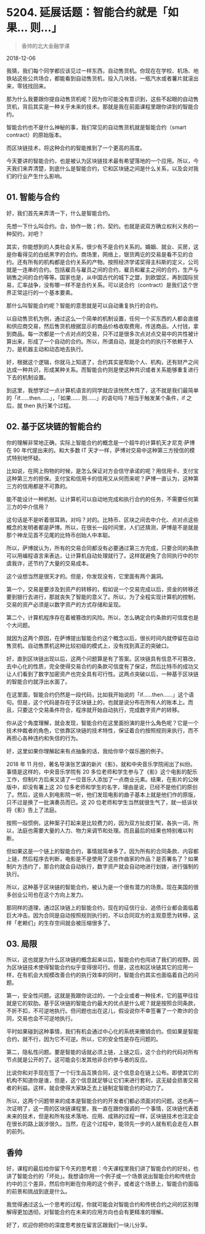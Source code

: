 # 5204. 延展话题：智能合约就是「如果… 则…」

> 香帅的北大金融学课

2018-12-06


我猜，我们每个同学都应该见过一样东西，自动售货机。你现在在学校、机场、地铁站这些公共场合，都能看到自动售货机，投入几块钱，一瓶汽水或者薯片就滚出来，零钱找回来。

那为什么我要跟你提自动售货机呢？因为你可能没有意识到，这些不起眼的自动售货机，背后其实是一种关乎未来的技术。那就是我在前面课程里跟你讲到的智能合约。

智能合约也不是什么神秘的事，我们常见的自动售货机就是智能合约（smart contract）的原始版本。

而区块链技术，将这种合约的智能推到了一个更高的高度。

今天要讲的智能合约，也是被认为区块链技术最有希望落地的一个应用。所以，今天我们来弄清楚，到底什么是智能合约，它和区块链之间是什么关系，以及会对我们的行业产生什么影响。

## 01. 智能与合约

好，我们首先来弄清一下，什么是智能合约。

先想一下什么叫合约。合，协作一致；约，契约。也就是说双方确立权利义务的一种契约，对吧？

其实，你能想到的人类社会关系，很少有不是合约关系的。婚姻、就业、买房，这是你看得见的白纸黑字的合约。商场里，网络上，银货两讫的交易是看不见的合约。还有所有的机构都是合约关系的产物。按照经济学诺奖得主科斯的定义，公司就是一连串的合约。包括雇员与雇员之间的合约，雇员和雇主之间的合约，生产与销售之间的合约等等。国家也是，从中国古代的城下之盟，到欧盟区，再到国际贸易，汇率战争，没有哪一样不是合约关系。可以说合约（contract）是我们这个世界正常运行的一个基本要素。

那什么叫智能合约呢？智能的意思就是可以自动重复执行的合约。

以自动售货机为例，通过这么一个简单的机制设置，任何一个买东西的人都会直接和供应商交易，然后售货机根据显示的商品价格收取费用，传送商品，人付钱，拿到商品。每一次都是一个点对点的交易，只不过是很多次点对点交易中的共性被计算出来，形成了一个自动的合约。所以，所谓自动，就是合约的执行不依赖于人力，是机器主动和动态地去执行。

好，根据这个逻辑，你就马上知道了，合约其实是帮助个人、机构，还有财产之间达成一种共识，形成某种关系。而智能合约则是使这种共识或者关系能够重复进行下去的机制设置。

到这里，我想学过一点计算机语言的同学就应该恍然大悟了，这不就是我们最简单的「if……then……」，「如果…… 则……」的语句吗？相当于触发某个条件，if 之后，就 then 执行某个过程。

## 02. 基于区块链的智能合约

你的理解非常地正确，实际上智能合约的概念是一个超牛的计算机天才尼克·萨博在 90 年代提出来的。和大多数 IT 天才一样，萨博对交易中这种第三方授信的模式特别地怀疑。

比如说，在网上购物的时候，是怎么保证对方会信守承诺的呢？用信用卡、支付宝这种第三方的担保。支付宝和信用卡的信用又从何而来呢？萨博一直认为，这种第三方的信用都是不可靠的。

能不能设计一种机制，让计算机可以自动地完成和执行合约的任务，不需要任何第三方的中介信用？

这句话是不是听着很耳熟，对吗？对的。比特币、区块之间去中介化、点对点这些概念的发明者都是萨博。所以，在很长一段时间里，人们还猜测，萨博是不是就是那个神龙见首不见尾的比特币创始人中本聪。

所以，萨博就认为，所有的交易合同都没有必要通过第三方完成，只要合同的条款可以用编程语言来表达，让计算机自动处理就行了。这样就避免了合同执行中的尔虞我诈，还节约了大量的交易成本。

这个设想当然是很天才的。但是，你发现没有，它里面有两个漏洞。

第一个，交易是要涉及到资产的转移的，假如说一个交易完成以后，资金的转移还要到银行去进行，那就丧失了智能的意义了。所以，为了全程实现计算机的控制，交易的资产必须是以数字资产的方式存储和呈现。

第二个，计算机程序存在着被篡改的风险。所以，怎么确定合约条款的可信度也是个大问题。

就因为这两个原因，在萨博提出智能合约这个概念以后，很长时间内就停留在自动售货机、自动售票机这种比较初级的模式上，没有找到真正的突破口。

好，直到区块链出现以后，这两个问题算是有了答案。区块链具有信息不可篡改，去中心化的性质，完全使得交易合约的条款可信度有了保证，然后比特币的成功又让人们看到了数字加密资产也完全具有可行性。这两点突破以后，一种基于区块链的智能合约就浮出水面了。

在这里面，智能合约仍然是一段代码，比如我开始说的「if……then……」这个语句。但是，这个代码是存在于区块链上的，也就是说分布在所有人的账本上。而且，只要这个交易条件符合，程序就开始自动执行，完成数字资产的转移。

你从这个角度理解，就会发现，智能合约在这里面扮演的是什么角色呢？它是一个技术仲裁者的角色，它依靠区块链的技术特性，保证着合约按照规则来执行，而不再担心各种违约和失信的行为。

好，这里如果你理解起来有点抽象的话，我给你举个娱乐圈的例子。

2018 年 11 月份，著名导演张艺谋的新片《影》，就和中央音乐学院闹出了纠纷。事情是这样的，中央音乐学院有 20 多位老师和学生参与了《影》这个电影的配乐工作，但制片方后来又请了一位音乐人添加了一点商业元素。结果，在影片的公映版中，却没有署上这 20 位多老师和学生的名字，理由是说，已经不是他们的原创了。然后，这些人到电影院一听，他们发现电影的曲子基本上就是他们作的原版，只不过是换了一批演奏员而已。这 20 位老师和学生当然就很生气了，就一纸诉状将《影》告上了法庭。

按照一般惯例，这种案子打起来是比较费力的，因为双方扯皮打架，各执一词，所以，法庭也需要大量的人力、物力来调节和处理。而且最后的结果也特别难以判断。

但如果这是一个链上的智能合约，事情就简单多了。因为所有的合同条款、内容都上链，然后程序去判断，电影是不是使用了这些作曲家的作品？是否署名了？如果制片方违约了，那合约就会自动执行，数字资产就会自动地进行划拨，进行强制的执行。

所以，这种基于区块链的智能合约，被认为是一个很有潜力的场景。现在美国的很多创业公司也在这个方向上发力。

那同样的道理，通过区块链上的智能合约，现在的征信行业、追债行业都会面临着巨大冲击。因为合同是自动按照规则执行的，不以合同双方的主观意愿为转移，这样「老赖们」的生存空间就会被压缩很多了。

## 03. 局限

所以，这也就是为什么区块链的概念起来以后，智能合约也闯进了我们的视野。因为区块链技术使得智能合约似乎变得很可行。但是，这也和区块链其它的应用一样，在有机会大规模改善合约的执行效率的同时，智能合约其实也面临着自己的问题。

第一，安全性问题。这就是我跟你说过的，一个企业或者一种技术，它的盔甲往往就是它的软肋。基于区块链的智能合约最大的优点是什么呢？就是按照合同条款，不折不扣，不可逆地执行。但问题也出在这儿，假设说你不幸签署了一个欺诈的合同，交易也会不可逆地执行。

平时如果碰到这种事情，我们有机会通过中心化的系统来撤销合约。但如果是智能合约，就不行，因为它不可逆。所以，它的安全性是存在问题的。

第二，隐私性问题。要是智能的话就必须上链，上链之后，这个合约的代码对所有节点就是公开的了。这可能会引发其他非合约参与者的反应。

比说你和对手现在签了一个衍生品互换合同，这个信息会在链上公布。即使其它的机构不知道你是谁，但是，这个信息就足够让它们来进行套利，这无疑会损害交易者的利益。这样，就会使得大家缺乏去上链制定智能合约的动力了。

所以，这两个问题带来的成本是智能合约的开发者们都必须面对的问题。这也再一次证明了，这一周的区块链课程里，我一直在跟你强调的一个事情，区块链代表着未来的技术，但是和所有技术落地、应用、成熟的过程一样，区块链技术也注定会在很长的路上跋涉很久。当然，在这个过程中，能领先一步的人就有机会走在人群的前列。

## 香帅

好，课程的最后给你留下今天的思考题：今天课程里我们讲了智能合约的好处，也讲了智能合约的「坏处」。我想请你用一个例子或一个场景说出智能合约和传统合约中的三个差异，然后你判断在你用的这个例子，或者这个场景上，智能合约面临的前景和挑战到底是什么。

我觉得通过这么一个思考的过程，你就可能会对智能合约和传统合约之间的区别理解得更加透彻，对智能合约在未来的应用方向也会有更精准的理解。

好了，欢迎你把你的深度思考放在留言区跟我们一块儿分享。

